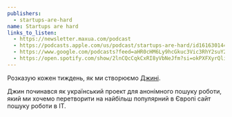 ```yaml
---
publishers:
  - startups-are-hard
name: Startups are hard
links_to_listen:
  - https://newsletter.maxua.com/podcast
  - https://podcasts.apple.com/us/podcast/startups-are-hard/id1616301447
  - https://www.google.com/podcasts?feed=aHR0cHM6Ly9hcGkuc3Vic3RhY2suY29tL2ZlZWQvcG9kY2FzdC8yNDYzODAucnNz
  - https://open.spotify.com/show/2lnCQcCqkCxRI8yVbNeJfm?si=okPXFXyrQlidXmuIzm2--w
---
```


Розказую кожен тиждень, як ми створюємо [Джині](https://djinni.co/).

Джин починався як український проект для анонімного
пошуку роботи, який ми хочемо перетворити на найбільш популярний
в Європі сайт пошуку роботи в ІТ.
